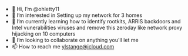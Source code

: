 - 👋 Hi, I’m @ohletty11
- 👀 I’m interested in Setting up my network for 3 homes 
- 🌱 I’m currently learning how to identify rootkits, ARRIS backdoors and Intel vunerabilities viruses and remove this zeroday like network proxy hijacking on 10 computers
- 💞️ I’m looking to collaborate on anything you'll let me
- 📫 How to reach me ylstange@icloud.com

<!---
ohletty11/ohletty11 is a ✨ special ✨ repository because its `README.md` (this file) appears on your GitHub profile.
You can click the Preview link to take a look at your changes.
--->
